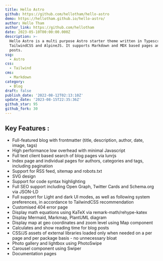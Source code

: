 ```yaml
---
title: Hello Astro
github: https://github.com/hellotham/hello-astro
demo: https://hellotham.github.io/hello-astro/
author: Hello Tham
author_link: https://github.com/hellotham
date: 2023-05-10T00:00:00.000Z
description: >-
  Hello Astro is a multi purpose Astro starter theme written in Typescript,
  TailwindCSS and AlpineJS. It supports Markdown and MDX based pages and blog
  posts.
ssg:
  - Astro
css:
  - Tailwind
cms:
  - Markdown
category:
  - Blog
draft: false
publish_date: '2022-08-12T02:13:10Z'
update_date: '2023-08-15T22:35:36Z'
github_star: 95
github_fork: 30
---
```


## Key Features :

- Full-featured blog with frontmatter (title, description, author, date, image, tags)
- High performance low overhead with minimal Javascript
- Full text client based search of blog pages via lunrjs
- Index page and individual pages for authors, categories and tags, including pagination
- Support for RSS feed, sitemap and robots.txt
- SVG design
- Support for code syntax highlighting
- Full SEO support including Open Graph, Twitter Cards and Schema.org via JSON-LD
- Full support for Light and dark UI modes, as well as following system preferences, in accordance to TailwindCSS recommendation
- Customised 404 error page
- Display math equations using KaTeX via remark-math/rehype-katex
- Display Mermaid, Markmap, PlantUML diagram
- Display map at geo coordinates and zoom level using Map component
- Calculates and show reading time for blog posts
- CSS/JS assets of external libraries loaded only when needed on a per page and per package basis - no unnecessary bloat
- Photo gallery and lightbox using PhotoSwipe
- Carousel component using Swiper
- Documentation pages
